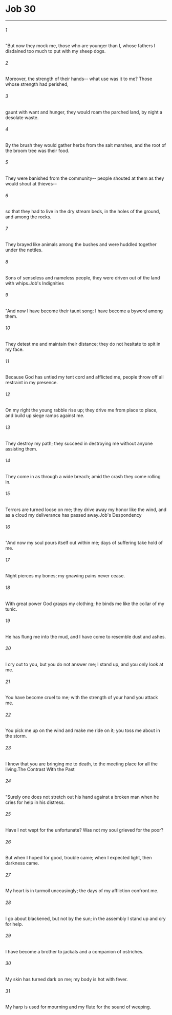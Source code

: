 # Job 30
***



###### 1 
"But now they mock me, those who are younger than I, whose fathers I disdained too much to put with my sheep dogs. 

###### 2 
Moreover, the strength of their hands-- what use was it to me? Those whose strength had perished, 

###### 3 
gaunt with want and hunger, they would roam the parched land, by night a desolate waste. 

###### 4 
By the brush they would gather herbs from the salt marshes, and the root of the broom tree was their food. 

###### 5 
They were banished from the community-- people shouted at them as they would shout at thieves-- 

###### 6 
so that they had to live in the dry stream beds, in the holes of the ground, and among the rocks. 

###### 7 
They brayed like animals among the bushes and were huddled together under the nettles. 

###### 8 
Sons of senseless and nameless people, they were driven out of the land with whips.Job's Indignities 

###### 9 
"And now I have become their taunt song; I have become a byword among them. 

###### 10 
They detest me and maintain their distance; they do not hesitate to spit in my face. 

###### 11 
Because God has untied my tent cord and afflicted me, people throw off all restraint in my presence. 

###### 12 
On my right the young rabble rise up; they drive me from place to place, and build up siege ramps against me. 

###### 13 
They destroy my path; they succeed in destroying me without anyone assisting them. 

###### 14 
They come in as through a wide breach; amid the crash they come rolling in. 

###### 15 
Terrors are turned loose on me; they drive away my honor like the wind, and as a cloud my deliverance has passed away.Job's Despondency 

###### 16 
"And now my soul pours itself out within me; days of suffering take hold of me. 

###### 17 
Night pierces my bones; my gnawing pains never cease. 

###### 18 
With great power God grasps my clothing; he binds me like the collar of my tunic. 

###### 19 
He has flung me into the mud, and I have come to resemble dust and ashes. 

###### 20 
I cry out to you, but you do not answer me; I stand up, and you only look at me. 

###### 21 
You have become cruel to me; with the strength of your hand you attack me. 

###### 22 
You pick me up on the wind and make me ride on it; you toss me about in the storm. 

###### 23 
I know that you are bringing me to death, to the meeting place for all the living.The Contrast With the Past 

###### 24 
"Surely one does not stretch out his hand against a broken man when he cries for help in his distress. 

###### 25 
Have I not wept for the unfortunate? Was not my soul grieved for the poor? 

###### 26 
But when I hoped for good, trouble came; when I expected light, then darkness came. 

###### 27 
My heart is in turmoil unceasingly; the days of my affliction confront me. 

###### 28 
I go about blackened, but not by the sun; in the assembly I stand up and cry for help. 

###### 29 
I have become a brother to jackals and a companion of ostriches. 

###### 30 
My skin has turned dark on me; my body is hot with fever. 

###### 31 
My harp is used for mourning and my flute for the sound of weeping.
